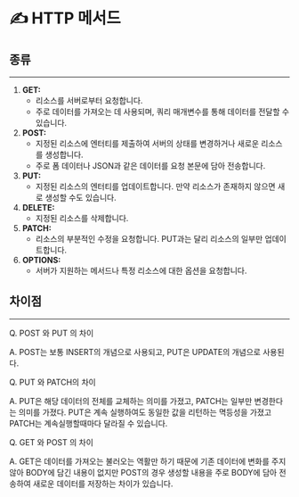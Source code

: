 # ✍️ HTTP 메서드

## **종류**

---

1. **GET:**
    - 리소스를 서버로부터 요청합니다.
    - 주로 데이터를 가져오는 데 사용되며, 쿼리 매개변수를 통해 데이터를 전달할 수 있습니다.
2. **POST:**
    - 지정된 리소스에 엔터티를 제출하여 서버의 상태를 변경하거나 새로운 리소스를 생성합니다.
    - 주로 폼 데이터나 JSON과 같은 데이터를 요청 본문에 담아 전송합니다.
3. **PUT:**
    - 지정된 리소스의 엔터티를 업데이트합니다. 만약 리소스가 존재하지 않으면 새로 생성할 수도 있습니다.
4. **DELETE:**
    - 지정된 리소스를 삭제합니다.
5. **PATCH:**
    - 리소스의 부분적인 수정을 요청합니다. PUT과는 달리 리소스의 일부만 업데이트합니다.
6. **OPTIONS:**
    - 서버가 지원하는 메서드나 특정 리소스에 대한 옵션을 요청합니다.

## **차이점**

---

Q. POST 와 PUT 의 차이

A. POST는 보통 INSERT의 개념으로 사용되고, PUT은 UPDATE의 개념으로 사용된다.

Q. PUT 와 PATCH의 차이

A. PUT은 해당 데이터의 전체를 교체하는 의미를 가졌고, PATCH는 일부만 변경한다는 의미를 가졌다. PUT은 계속 실행하여도 동일한 값을 리턴하는 멱등성을 가졌고 PATCH는 계속실행할때마다 달라질 수 있습니다.

Q. GET 와 POST 의 차이

A. GET은 데이터를 가져오는 불러오는 역활만 하기 때문에 기존 데이터에 변화를 주지않아 BODY에 담긴 내용이 없지만 POST의 경우 생성할 내용을 주로 BODY에 담아 전송하여 새로운 데이터를 저장하는 차이가 있습니다.
